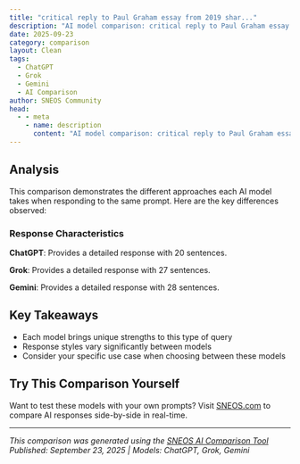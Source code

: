 ```yaml
---
title: "critical reply to Paul Graham essay from 2019 shar..."
description: "AI model comparison: critical reply to Paul Graham essay from 2019 shared on Linkedin by YC today, be brutally honest opi..."
date: 2025-09-23
category: comparison
layout: Clean
tags:
  - ChatGPT
  - Grok
  - Gemini
  - AI Comparison
author: SNEOS Community
head:
  - - meta
    - name: description
      content: "AI model comparison: critical reply to Paul Graham essay from 2019 shared on Linkedin by YC today, be brutally honest opinion, here it is: No..."
---
```


<ChatComparison
  title="critical reply to Paul Graham essay from 2019 shar..."
  prompt="critical reply to Paul Graham essay from 2019 shared on Linkedin by YC today, be brutally honest opinion, here it is: Novelty and Heresy&#10;&#10;November 2019&#10;&#10;If you discover something new, there's a significant chance you'll be accused of some form of heresy.&#10;&#10;To discover new things, you have to work on ideas that are good but non-obvious; if an idea is obviously good, other people are probably already working on it. One common way for a good idea to be non-obvious is for it to be hidden in the shadow of some mistaken assumption that people are very attached to. But anything you discover from working on such an idea will tend to contradict the mistaken assumption that was concealing it. And you will thus get a lot of heat from people attached to the mistaken assumption. Galileo and Darwin are famous examples of this phenomenon, but it's probably always an ingredient in the resistance to new ideas.&#10;&#10;So it's particularly dangerous for an organization or society to have a culture of pouncing on heresy. When you suppress heresies, you don't just prevent people from contradicting the mistaken assumption you're trying to protect. You also suppress any idea that implies indirectly that it's false.&#10;&#10;Every cherished mistaken assumption has a dead zone of unexplored ideas around it. And the more preposterous the assumption, the bigger the dead zone it creates.&#10;&#10;There is a positive side to this phenomenon though. If you're looking for new ideas, one way to find them is by looking for heresies. When you look at the question this way, the depressingly large dead zones around mistaken assumptions become excitingly large mines of new ideas."
  :responses='{
    "ChatGPT": "Paul Graham\u2019s essay \u201CNovelty and Heresy\u201D touches on an interesting and important theme about innovation and resistance to new ideas. However, while the essay is thought-provoking, it is also somewhat simplistic and overlooks crucial nuances that deserve a critical examination.\n\nFirstly, the framing of \u201Cheresy\u201D as a near-inevitable response to novelty feels romanticized. While it is historically true that figures like Galileo and Darwin faced opposition, equating all resistance to new ideas as heresy overstates the case. In many instances, skepticism towards new ideas is not a prejudiced defense of \u201Cmistaken assumptions\u201D but a necessary and rational filter to separate promising concepts from poor, unproven, or harmful ones. Innovation is not inherently virtuous merely because it is countercultural or challenges norms. Some ideas deserve to be rejected precisely because they are bad, misguided, or based on flawed reasoning\u2014not just because they are unpopular.\n\nSecondly, the essay assumes a binary worldview: ideas are either heretical but valuable or accepted but mistaken. The reality is far messier. Many so-called \u201Cheretical\u201D ideas fail not because of institutional resistance but due to lack of empirical evidence, practical feasibility, or logical coherence. By romanticizing heresy, Graham risks encouraging contrarianism for its own sake, a mindset that can lead to chasing novelty without discipline or rigor.\n\nThirdly, the depiction of \u201Cdead zones\u201D around cherished assumptions is intriguing but vague. The essay doesn\u2019t sufficiently grapple with how organizations or societies can constructively distinguish between protecting valuable frameworks and dogmatically suppressing innovation. It overlooks the practical mechanisms\u2014peer review, evidence-based debate, iterative testing\u2014that help balance skepticism with openness. Without addressing how to navigate this balance, the essay offers little actionable insight.\n\nLastly, the essay could do more to acknowledge that innovation often requires more than just identifying heresy. It requires building credible evidence, persuading stakeholders, scaling solutions, and sometimes, patience. Discovering \u201Chidden\u201D ideas is only the starting point; the hard work lies in making them withstand scrutiny and deliver real value.\n\nIn summary, while Paul Graham\u2019s essay captures an evocative narrative about challenging orthodoxies, it oversimplifies the complex dynamics of innovation, downplays the legitimate reasons for skepticism, and doesn\u2019t provide a robust framework for how to discern and foster truly valuable new ideas. It risks glamorizing being \u201Cwrong\u201D as an inherent part of being \u201Cright,\u201D which is not necessarily a healthy or productive mindset for innovators or organizations.",
    "Grok": "Here\u0027s a brutally honest critical reply to Paul Graham\u0027s 2019 essay \u0022Novelty and Heresy,\u0022 as shared by Y Combinator on LinkedIn today:\n\n---\n\nPaul Graham\u2019s essay \u0022Novelty and Heresy\u0022 offers a familiar refrain: innovation often stems from challenging entrenched assumptions, and doing so invites accusations of heresy. While the core idea has merit, the piece feels more like a recycled platitude than a profound insight. Graham\u2019s argument\u2014that groundbreaking ideas are often hidden behind mistaken assumptions and that societies or organizations that suppress heresy stifle progress\u2014reads as a surface-level observation dressed up with historical name-drops like Galileo and Darwin. These examples, while iconic, are overused to the point of clich\u00E9, and they fail to add depth to his point. Most readers already know that paradigm shifts face resistance; we don\u2019t need another reminder.\n\nThe essay\u2019s biggest flaw is its lack of specificity or actionable insight. Graham vaguely warns against cultures that \u201Cpounce on heresy\u201D but doesn\u2019t explore what that looks like in a modern context or how to navigate it. Are we talking about corporate groupthink, academic dogma, or social media cancel culture? He doesn\u2019t say. His suggestion to \u201Clook for heresies\u201D as a source of new ideas sounds clever but is ultimately hollow\u2014how does one systematically identify a heresy without already knowing the mistaken assumption? It\u2019s a circular problem he doesn\u2019t address. And while he gestures at the \u201Cdead zones\u201D of unexplored ideas around bad assumptions, he offers no framework for mapping or exploring them. It\u2019s all abstract hand-waving.\n\nMoreover, Graham\u2019s tone carries a whiff of self-congratulation, as if merely pointing out the existence of heresy makes one a bold thinker. This feels particularly ironic coming from someone embedded in the tech startup ecosystem, where \u201Cdisruption\u201D is practically a religion. If anything, the modern equivalent of heresy isn\u2019t always suppressed\u2014it\u2019s often fetishized, with every wannabe innovator claiming to challenge the status quo while chasing VC dollars. Graham ignores how the pendulum can swing too far the other way, where contrarianism for its own sake becomes a lazy shortcut to seeming innovative, often producing more noise than value.\n\nFinally, the essay feels dated even for 2019, let alone 2023. The dynamics of ideas, assumptions, and resistance have evolved with the internet\u2019s amplification of echo chambers and misinformation. Heresy today isn\u2019t just about challenging scientific or cultural dogma\u2014it\u2019s often about navigating a landscape where \u201Cmistaken assumptions\u201D are weaponized for political or economic gain. Graham\u2019s piece doesn\u2019t engage with this complexity, sticking to a sanitized, almost academic view of intellectual rebellion.\n\nIn short, while the essay isn\u2019t wrong, it\u2019s shallow and uninspired. It\u2019s the kind of thing you nod along to before forgetting it entirely. If Y Combinator is resharing this now, I hope it\u2019s to spark discussion rather than to suggest it\u2019s a timeless gem. We need sharper, more contextual thinking about innovation and resistance in today\u2019s world\u2014not reheated truisms.\n\n---\n\nThis critique aims to be direct and honest, focusing on the essay\u2019s lack of depth, relevance, and actionable insight while acknowledging the basic validity of its premise. Let me know if you\u0027d like me to adjust the tone or focus!",
    "Gemini": "Okay, here\u0027s a brutally honest critique of Paul Graham\u0027s \u0022Novelty and Heresy\u0022 essay:\n\n**Core Argument:** Graham argues that new ideas often face resistance because they challenge cherished, but mistaken, assumptions. He suggests that organizations which suppress \u0022heresies\u0022 stifle innovation and that exploring these \u0022heresies\u0022 is a fertile ground for new ideas.\n\n**Critique:**\n\n*   **Oversimplification of Resistance:** The essay paints a picture where resistance to new ideas *solely* stems from attachments to mistaken assumptions. This is a convenient, but ultimately naive, perspective. Resistance also arises from:\n    *   **Inherent Risk Aversion:** People and organizations are often incentivized to maintain the status quo. New ideas, even good ones, represent risk, disruption, and the potential for failure.\n    *   **Resource Constraints:** Implementing new ideas requires resources (time, money, effort). Even if an idea is recognized as valuable, there might not be the capacity to pursue it.\n    *   **Political Considerations:** New ideas can threaten existing power structures or vested interests within an organization. Resistance can be a deliberate tactic to protect those interests.\n    *   **Genuine Disagreement:** Not every \u0022heresy\u0022 is a brilliant insight. Some ideas are simply bad, impractical, or based on flawed reasoning. Dismissing all resistance as stemming from \u0022mistaken assumptions\u0022 is intellectually lazy.\n*   **Elitism and the \u0022Lone Genius\u0022 Trope:** The essay subtly reinforces the idea of the lone genius battling against the ignorant masses. While it\u0027s true that groundbreaking thinkers often face opposition, the essay doesn\u0027t acknowledge the collaborative and iterative nature of innovation. New ideas are rarely born in a vacuum; they build upon existing knowledge and require feedback and refinement.\n*   **Lack of Practical Application:** While the essay identifies a potential source of new ideas (challenging assumptions), it offers little in the way of *how* to do this effectively. How do you distinguish between a valuable \u0022heresy\u0022 and a crackpot theory? How do you navigate the inevitable resistance? The essay remains at a high level of abstraction, making it difficult to translate into concrete action.\n*   **Potential for Justifying Bad Ideas:** The framing could be misused to justify poorly thought-out or even harmful ideas. Someone could claim their idea is being unfairly suppressed due to \u0022heresy,\u0022 even if it lacks merit.\n*   **Ignoring the Importance of Incremental Innovation:** The focus on radical \u0022heresies\u0022 undervalues the importance of incremental improvements and optimizations within existing paradigms. Not all valuable innovation requires overturning established assumptions.\n\n**In Conclusion:**\n\nGraham\u0027s essay has a kernel of truth: challenging assumptions can lead to new insights. However, it presents an oversimplified view of innovation and resistance, neglecting the complex interplay of risk aversion, resource constraints, political considerations, and the collaborative nature of progress. It risks being interpreted as a justification for contrarianism for its own sake, rather than a call for rigorous and well-supported challenges to existing ideas. It is an interesting thought piece, but lacks practical applicability and ignores crucial aspects of how innovation *actually* works.\n\nTo find some external opinions about the Paul Graham\u0027s essay, I will search for:\n"
  }'
  published-date="07:33"
/>

## Analysis

This comparison demonstrates the different approaches each AI model takes when responding to the same prompt. Here are the key differences observed:

### Response Characteristics

**ChatGPT**: Provides a detailed response with 20 sentences. 

**Grok**: Provides a detailed response with 27 sentences. 

**Gemini**: Provides a detailed response with 28 sentences. 

## Key Takeaways

- Each model brings unique strengths to this type of query
- Response styles vary significantly between models
- Consider your specific use case when choosing between these models

## Try This Comparison Yourself

Want to test these models with your own prompts? Visit [SNEOS.com](https://sneos.com) to compare AI responses side-by-side in real-time.

---

*This comparison was generated using the [SNEOS AI Comparison Tool](https://sneos.com)*
*Published: September 23, 2025 | Models: ChatGPT, Grok, Gemini*
